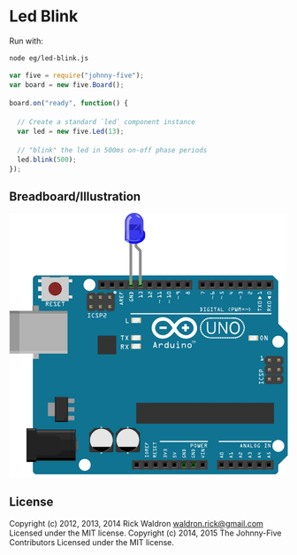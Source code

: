 <!--remove-start-->
# Led Blink

Run with:
```bash
node eg/led-blink.js
```
<!--remove-end-->

```javascript
var five = require("johnny-five");
var board = new five.Board();

board.on("ready", function() {

  // Create a standard `led` component instance
  var led = new five.Led(13);

  // "blink" the led in 500ms on-off phase periods
  led.blink(500);
});

```


## Breadboard/Illustration


![docs/breadboard/led-blink.png](breadboard/led-blink.png)




<!--remove-start-->
## License
Copyright (c) 2012, 2013, 2014 Rick Waldron <waldron.rick@gmail.com>
Licensed under the MIT license.
Copyright (c) 2014, 2015 The Johnny-Five Contributors
Licensed under the MIT license.
<!--remove-end-->
